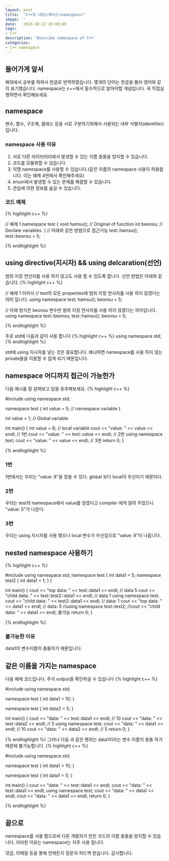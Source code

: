 ```yaml
---
layout: post
title:  "C++의 네임스페이스(namespace)"
image: ''
date:   2019-10-13 20:00:00
tags:
- C++
description: 'Describe namespace of C++'
categories:
- C++ namespace
---
```


## 들어가게 앞서
해외에서 공부를 하여서 한글로 번역하였습니다. 몇개의 단어는 한글을 몰라 영어와 같이 표기했습니다.
namespace는 c++에서 필수적으로 알아야할 개념입니다. 꼭 직접실행하면서 확인해보세요.

## namespace
변수, 함수, 구조체, 클래스 등을 서로 구분하기위해서 사용되는 내부 식별자(identifier)입니다.
### namespace 사용 이유
1. 서로 다른 라이브러리에서 발생할 수 있는 이름 충돌을 방지할 수 있습니다.
2. 코드를 모듈화할 수 있습니다.
3. 익명 namespace를 사용할 수 있습니다.(같은 이름의 namespace 사용이 허용됩니다. 이는 예제 4번에서 확인해주세요)
4. enum에서 발생할 수 있는 문제를 해결할 수 있습니다.
5. 관습에 의한 정보를 숨길 수 있습니다.


### 코드 예제
{% highlight c++ %}

// 예제 1
namespace test
{
    void hamsu(); // Original of function
    int beonsu; // Declare variables.
}
// 아래와 같은 방법으로 접근가능
test::hamsu();
test::beonsu = 5;

{% endhighlight %}

## using directive(지시자) && using delcaration(선언)
범위 지정 연산자를 사용 하지 않고도 사용 할 수 있도록 합니다. 선언 방법은 아래와 같습니다.
{% highlight c++ %}

// 예제 1 이어서
// test의 모든 properties에 범위 지정 연사자를 사용 하지 않겠다는 의미 입니다.
using namespace test;
hamsu();
beonsu = 5;

// 아래 방식은 beonsu 변수만 범위 지정 연사자를 사용 하지 않겠다는 의미입니다.
using namespace test::beonsu;
test::hamsu();
beonsu = 5;

{% endhighlight %}

주로 std에 다음과 같이 사용 합니다
{% highlight c++ %}
using namespace std;
{% endhighlight %}

std에 using 지시자를 넣는 것은 중요합니다. 왜냐하면 namespace를 사용 하지 않는 private들을 이용할 수 없게 되기 때문입니다.

## namespace 어디까지 접근이 가능한가
다음 예시를 잘 살펴보고 답을 유추해보세요.
{% highlight c++ %}

#include <iostream>
using namespace std;

namespace test
{
	int value = 5; // namespace variable
}

int value = 1; // Global variable

int main()
{
	int value = 8; // local variable
	cout << "value: " << value << endl; // 1번
	cout << "value: " << test::value << endl; // 2번
    using namespace test;
	cout << "value: " << value << endl; // 3번
	return 0;
}

{% endhighlight %}

### 1번
1번에서는 우리는 "value: 8"을 얻을 수 있다. global 보다 local이 우선이기 때문이다.

### 2번
우리는 test의 namespace에서 value를 얻겠다고 compiler 에게 알려 주었으니 "value: 5"가 나온다.

### 3번
우리는 using 지시자를 사용 했으나 local 변수가 우선임으로 "value: 8"이 나옵니다.

## nested namespace 사용하기

{% highlight c++ %}

#include <iostream>
using namespace std;
namespace test
{
	int data1 = 5;
	namespace test2
	{
		int data1 = 1;
	}
}

int main()
{
	cout << "top data: " << test::data1 << endl; // data 5
	cout << "child data: " << test::test2::data1 << endl; // data 1
	using namespace test;
	cout << "child data: " << test2::data1 << endl; // data: 1
	cout << "top data: " << data1 << endl; // data: 5
	//using namespace test::test2;
	//cout << "child data: " << data1 << endl; 불가능
	return 0;
}

{% endhighlight %}

### 불가능한 이유
data1의 변수이름이 충돌하기 때문입니다.

## 같은 이름을 가지는 namespace
다음 예제 코드입니다. 주석 output을 확인하실 수 있습니다
{% highlight c++ %}

#include <iostream>
using namespace std;

namespace test
{
	int data1 = 10;
}

namespace test
{
	int data2 = 5;
}

int main()
{
	cout << "data: " << test::data1 << endl; // 10
	cout << "data: " << test::data2 << endl; // 5
	using namespace test;
	cout << "data: " << data1 << endl; // 10
	cout << "data: " << data2 << endl; // 5
	return 0;
}

{% endhighlight %}
그러나 다음 과 같은 행위는 data1이라는 변수 이름이 충돌 하기 때문에 불가능합니다.
{% highlight c++ %}

#include <iostream>
using namespace std;

namespace test
{
	int data1 = 10;
}

namespace test
{
	int data1 = 5;
}

int main()
{
	cout << "data: " << test::data1 << endl;
	cout << "data: " << test::data1 << endl;
	using namespace test;
	cout << "data: " << data1 << endl;
	cout << "data: " << data1 << endl;
	return 0;
}

{% endhighlight %}

## 끝으로
namespace를 사용 함으로써 다른 개발자가 만든 코드의 이름 충돌을 방지할 수 있습니다. 이러한 이유는 namespace는 자주 사용 됩니다.

댓글, 이메일 등을 통해 언제든지 질문과 피드백 받습니다. 감사합니다.